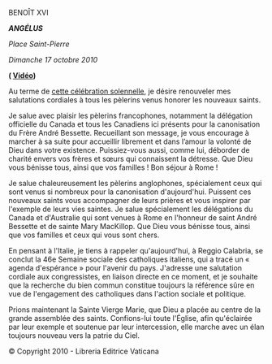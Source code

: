 BENOÎT XVI

***ANGÉLUS***

*Place Saint-Pierre*

*Dimanche 17 octobre 2010*

**( [Vidéo](https://www.youtube.com/watch?v=rBYdIpzSn4c&ab_channel=VaticanNews))**

Au terme de [cette célébration solennelle](http://w2.vatican.va/content/benedict-xvi/fr/homilies/2010/documents/hf_ben-xvi_hom_20101017_canonizations.html), je désire renouveler mes salutations cordiales à tous les pèlerins venus honorer les nouveaux saints.

Je salue avec plaisir les pèlerins francophones, notamment la délégation officielle du Canada et tous les Canadiens ici présents pour la canonisation du Frère André Bessette. Recueillant son message, je vous encourage à marcher à sa suite pour accueillir librement et dans l’amour la volonté de Dieu dans votre existence. Puissiez-vous aussi, comme lui, déborder de charité envers vos frères et sœurs qui connaissent la détresse. Que Dieu vous bénisse tous, ainsi que vos familles ! Bon séjour à Rome !

Je salue chaleureusement les pèlerins anglophones, spécialement ceux qui sont venus si nombreux pour la canonisation d'aujourd'hui. Puissent ces nouveaux saints vous accompagner de leurs prières et vous inspirer par l'exemple de leurs vies saintes. Je salue spécialement les délégations du Canada et d'Australie qui sont venues à Rome en l'honneur de saint André Bessette et de sainte Mary MacKillop. Que Dieu vous bénisse tous, ainsi que vos familles et ceux qui vous sont chers.

En pensant à l'Italie, je tiens à rappeler qu'aujourd'hui, à Reggio Calabria, se conclut la 46e Semaine sociale des catholiques italiens, qui a tracé un « agenda d'espérance » pour l'avenir du pays. J'adresse une salutation cordiale aux congressistes, en liaison directe en ce moment, et je souhaite que la recherche du bien commun constitue toujours la référence sûre en vue de l'engagement des catholiques dans l'action sociale et politique.

Prions maintenant la Sainte Vierge Marie, que Dieu a placée au centre de la grande assemblée des saints. Confions-lui toute l'Église, afin qu'éclairée par leur exemple et soutenue par leur intercession, elle marche avec un élan toujours nouveau vers la patrie du Ciel.

© Copyright 2010 - Libreria Editrice Vaticana